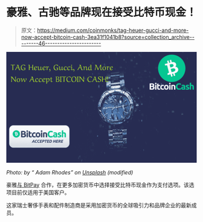 # 豪雅、古驰等品牌现在接受比特币现金！

> 原文：<https://medium.com/coinmonks/tag-heuer-gucci-and-more-now-accept-bitcoin-cash-3ea31f1041b8?source=collection_archive---------46----------------------->

![](img/8ed5600a7ae469a028d5bef9211e350a.png)

*Photo: by “ Adam Rhodes” on* [*Unsplash*](https://unsplash.com/photos/8D8cg2v3Nb8) *(modified)*

豪雅[与 BitPay](https://news.bitcoin.com/swiss-watchmaker-tag-heuer-now-accepts-cryptocurrency-in-us/) 合作，在更多加密货币中选择接受比特币现金作为支付选项。该选项目前仅适用于美国客户。

这家瑞士奢侈手表和配件制造商是采用加密货币的全球吸引力和品牌企业的最新成员。